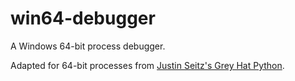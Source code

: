 # win64-debugger

A Windows 64-bit process debugger.

Adapted for 64-bit processes from [Justin Seitz's Grey Hat Python](https://nostarch.com/ghpython.htm).
